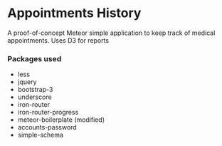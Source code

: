 # Appointments History

A proof-of-concept Meteor simple application to keep track of medical appointments. Uses D3 for reports

### Packages used

* less
* jquery
* bootstrap-3
* underscore
* iron-router
* iron-router-progress
* meteor-boilerplate (modified)
* accounts-password
* simple-schema
